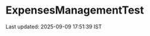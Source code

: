 # ExpensesManagementTest














































































































































































































Last updated: 2025-09-09 17:51:39 IST
